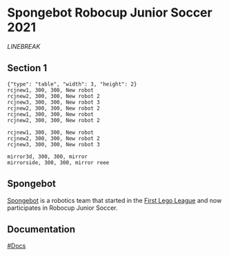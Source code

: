 # Spongebot Robocup Junior Soccer 2021
 
*LINEBREAK*


## Section 1
```gallery
{"type": "table", "width": 3, "height": 2}
rcjnew1, 300, 300, New robot
rcjnew2, 300, 300, New robot 2
rcjnew3, 300, 300, New robot 3
rcjnew2, 300, 300, New robot 2
rcjnew1, 300, 300, New robot
rcjnew2, 300, 300, New robot 2
```
```gallery
rcjnew1, 300, 300, New robot
rcjnew2, 300, 300, New robot 2
rcjnew3, 300, 300, New robot 3
```
```gallery 
mirror3d, 300, 300, mirror
mirrorside, 300, 300, mirror reee
```

## Spongebot
[Spongebot](https://www.livingstonrobotics.org/teams/fll/spongebot/) is a robotics team that started in the [First Lego League](https://www.firstlegoleague.org/) and now participates in Robocup Junior Soccer.

## Documentation
[#Docs](/RCJ2021/html/)
